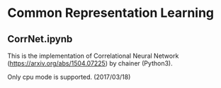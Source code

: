 # Common Representation Learning

## CorrNet.ipynb
This is the implementation of Correlational Neural Network (https://arxiv.org/abs/1504.07225) by chainer (Python3).

Only cpu mode is supported. (2017/03/18)


